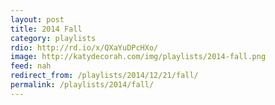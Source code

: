 ```yaml
---
layout: post
title: 2014 Fall
category: playlists
rdio: http://rd.io/x/QXaYuDPcHXo/
image: http://katydecorah.com/img/playlists/2014-fall.png
feed: nah
redirect_from: /playlists/2014/12/21/fall/
permalink: /playlists/2014/fall/ 
---
```

